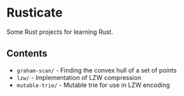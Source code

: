 # Rusticate
Some Rust projects for learning Rust.

## Contents

* `graham-scan/` - Finding the convex hull of a set of points
* `lzw/` - Implementation of LZW compression
* `mutable-trie/` - Mutable trie for use in LZW encoding
